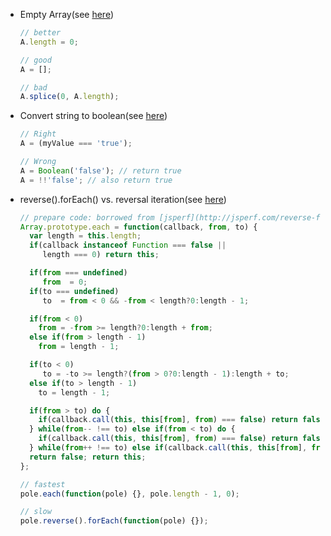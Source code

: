 - Empty Array(see [here](http://stackoverflow.com/questions/1232040/how-to-empty-an-array-in-javascript))
  ```javascript
  // better
  A.length = 0;

  // good
  A = [];

  // bad
  A.splice(0, A.length);
  ```

- Convert string to boolean(see [here](http://stackoverflow.com/questions/263965/how-can-i-convert-a-string-to-boolean-in-javascript))
  ```javascript
  // Right
  A = (myValue === 'true');

  // Wrong
  A = Boolean('false'); // return true
  A = !!'false'; // also return true

- reverse().forEach() vs. reversal iteration(see [here](http://jsperf.com/reverse-foreach-vs-reversal-iteration))
  ```javascript
  // prepare code: borrowed from [jsperf](http://jsperf.com/reverse-foreach-vs-reversal-iteration)
  Array.prototype.each = function(callback, from, to) {
    var length = this.length;
    if(callback instanceof Function === false ||
       length === 0) return this;

    if(from === undefined)
       from  = 0;
    if(to === undefined)
       to  = from < 0 && -from < length?0:length - 1;

    if(from < 0)
      from = -from >= length?0:length + from;
    else if(from > length - 1)
      from = length - 1;

    if(to < 0)
       to = -to >= length?(from > 0?0:length - 1):length + to;
    else if(to > length - 1)
      to = length - 1;

    if(from > to) do {
      if(callback.call(this, this[from], from) === false) return false;
    } while(from-- !== to) else if(from < to) do {
      if(callback.call(this, this[from], from) === false) return false;
    } while(from++ !== to) else if(callback.call(this, this[from], from) === false)
    return false; return this;
  };

  // fastest
  pole.each(function(pole) {}, pole.length - 1, 0);

  // slow
  pole.reverse().forEach(function(pole) {});
  ```
